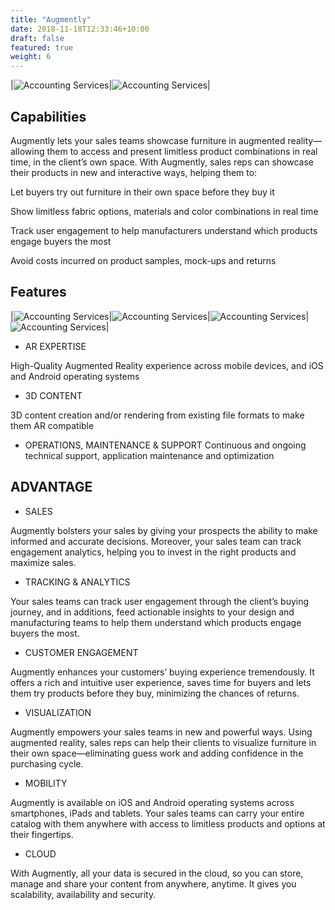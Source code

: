 ```yaml
---
title: "Augmently"
date: 2018-11-18T12:33:46+10:00
draft: false
featured: true
weight: 6
---
```

|![Accounting Services](/images/artificial.jpg)|![Accounting Services](/images/team/smartworks-coworking-cW4lLTavU80-unsplash.jpg)|

## Capabilities

Augmently lets your sales teams showcase furniture in augmented reality—allowing them to access and present limitless product combinations in real time, in the client’s own space.
With Augmently, sales reps can showcase their products in new and interactive ways, helping them to:

Let buyers try out furniture in their own space before they buy it

Show limitless fabric options, materials and color combinations in real time

Track user engagement to help manufacturers understand which products engage buyers the most

Avoid costs incurred on product samples, mock-ups and returns  


## Features

|![Accounting Services](/images/AR_Features.png)|![Accounting Services](/images/3d.png)|![Accounting Services](/images/backend.png)|![Accounting Services](/images/operation.png)|


- AR EXPERTISE

High-Quality Augmented Reality experience across mobile devices, and iOS and Android operating systems

- 3D CONTENT

3D content creation and/or rendering from existing file formats to make them AR compatible

- OPERATIONS, MAINTENANCE & SUPPORT
Continuous and ongoing technical support, application maintenance and optimization 



## ADVANTAGE

- SALES

Augmently bolsters your sales by giving your prospects the ability to make informed and accurate decisions. Moreover, your sales team can track engagement analytics, helping you to invest in the right products and maximize sales.

- TRACKING & ANALYTICS

Your sales teams can track user engagement through the client’s buying journey, and in additions, feed actionable insights to your design and manufacturing teams to help them understand which products engage buyers the most.

- CUSTOMER ENGAGEMENT

Augmently enhances your customers’ buying experience tremendously. It offers a rich and intuitive user experience, saves time for buyers and lets them try products before they buy, minimizing the chances of returns.

- VISUALIZATION

Augmently empowers your sales teams in new and powerful ways. Using augmented reality, sales reps can help their clients to visualize furniture in their own space—eliminating guess work and adding confidence in the purchasing cycle.

- MOBILITY

Augmently is available on iOS and Android operating systems across smartphones, iPads and tablets. Your sales teams can carry your entire catalog with them anywhere with access to limitless products and options at their fingertips.

- CLOUD

With Augmently, all your data is secured in the cloud, so you can store, manage and share your content from anywhere, anytime. It gives you scalability, availability and security.